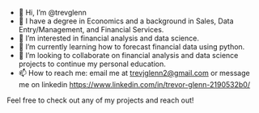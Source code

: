 - 👋 Hi, I’m @trevglenn
- 🏫 I have a degree in Economics and a background in Sales, Data Entry/Management, and Financial Services.
- 👀 I’m interested in financial analysis and data science.
- 🌱 I’m currently learning how to forecast financial data using python.
- 💞️ I’m looking to collaborate on financial analysis and data science projects to continue my personal education.
- 📫 How to reach me: email me at trevjglenn2@gmail.com or message me on linkedin https://www.linkedin.com/in/trevor-glenn-2190532b0/

Feel free to check out any of my projects and reach out!

<!---
trevglenn/trevglenn is a ✨ special ✨ repository because its `README.md` (this file) appears on your GitHub profile.
You can click the Preview link to take a look at your changes.
--->
